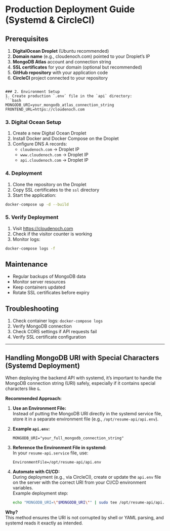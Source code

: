 # Production Deployment Guide (Systemd & CircleCI)

## Prerequisites

1. **DigitalOcean Droplet** (Ubuntu recommended)
2. **Domain name** (e.g., cloudenoch.com) pointed to your Droplet’s IP
3. **MongoDB Atlas** account and connection string
4. **SSL certificates** for your domain (optional but recommended)
5. **GitHub repository** with your application code
6. **CircleCI** project connected to your repository

```

### 2. Environment Setup
1. Create production `.env` file in the `api` directory:
```bash
MONGODB_URI=your_mongodb_atlas_connection_string
FRONTEND_URL=https://cloudenoch.com
```

### 3. Digital Ocean Setup
1. Create a new Digital Ocean Droplet
2. Install Docker and Docker Compose on the Droplet
3. Configure DNS A records:
   - `cloudenoch.com` → Droplet IP
   - `www.cloudenoch.com` → Droplet IP
   - `api.cloudenoch.com` → Droplet IP

### 4. Deployment
1. Clone the repository on the Droplet
2. Copy SSL certificates to the `ssl` directory
3. Start the application:
```bash
docker-compose up -d --build
```

### 5. Verify Deployment
1. Visit https://cloudenoch.com
2. Check if the visitor counter is working
3. Monitor logs:
```bash
docker-compose logs -f
```

## Maintenance
- Regular backups of MongoDB data
- Monitor server resources
- Keep containers updated
- Rotate SSL certificates before expiry

## Troubleshooting
1. Check container logs: `docker-compose logs`
2. Verify MongoDB connection
3. Check CORS settings if API requests fail
4. Verify SSL certificate configuration

---

## Handling MongoDB URI with Special Characters (Systemd Deployment)

When deploying the backend API with systemd, it’s important to handle the MongoDB connection string (URI) safely, especially if it contains special characters like `&`.

**Recommended Approach:**

1. **Use an Environment File:**  
   Instead of putting the MongoDB URI directly in the systemd service file, store it in a separate environment file (e.g., `/opt/resume-api/api.env`).

2. **Example `api.env`:**
   ```
   MONGODB_URI="your_full_mongodb_connection_string"
   ```

3. **Reference the Environment File in systemd:**  
   In your `resume-api.service` file, use:
   ```
   EnvironmentFile=/opt/resume-api/api.env
   ```

4. **Automate with CI/CD:**  
   During deployment (e.g., via CircleCI), create or update the `api.env` file on the server with the correct URI from your CI/CD environment variables.  
   Example deployment step:
   ```bash
   echo "MONGODB_URI=\"$MONGODB_URI\"" | sudo tee /opt/resume-api/api.env > /dev/null
   ```

**Why?**  
This method ensures the URI is not corrupted by shell or YAML parsing, and systemd reads it exactly as intended.
